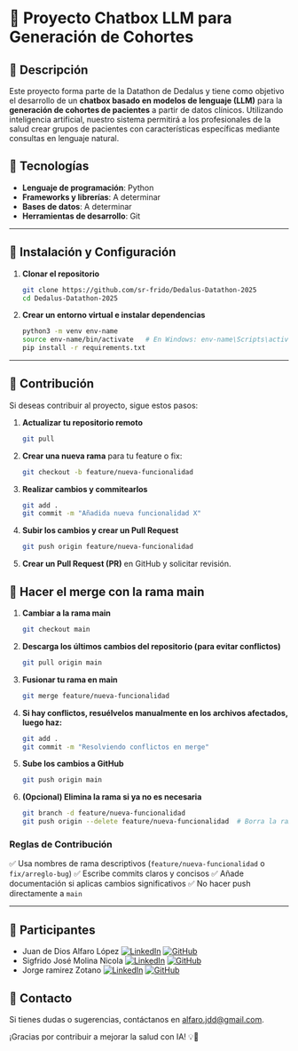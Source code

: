 # 📌 Proyecto Chatbox LLM para Generación de Cohortes

## 📖 Descripción
Este proyecto forma parte de la Datathon de Dedalus y tiene como objetivo el desarrollo de un **chatbox basado en modelos de lenguaje (LLM)** para la **generación de cohortes de pacientes** a partir de datos clínicos. Utilizando inteligencia artificial, nuestro sistema permitirá a los profesionales de la salud crear grupos de pacientes con características específicas mediante consultas en lenguaje natural.

## 🚀 Tecnologías
- **Lenguaje de programación**: Python
- **Frameworks y librerías**: A determinar
- **Bases de datos**: A determinar 
- **Herramientas de desarrollo**: Git

---

## 📌 Instalación y Configuración

1. **Clonar el repositorio**
   ```bash
   git clone https://github.com/sr-frido/Dedalus-Datathon-2025
   cd Dedalus-Datathon-2025
   ```

2. **Crear un entorno virtual e instalar dependencias**
   ```bash
   python3 -m venv env-name
   source env-name/bin/activate   # En Windows: env-name\Scripts\activate
   pip install -r requirements.txt
   ```

---

## 🤝 Contribución
Si deseas contribuir al proyecto, sigue estos pasos:

1. **Actualizar tu repositorio remoto**
    ```bash
   git pull
   ```

2. **Crear una nueva rama** para tu feature o fix:
   ```bash
   git checkout -b feature/nueva-funcionalidad
   ```

3. **Realizar cambios y commitearlos**
   ```bash
   git add .
   git commit -m "Añadida nueva funcionalidad X"
   ```

4. **Subir los cambios y crear un Pull Request**
   ```bash
   git push origin feature/nueva-funcionalidad
   ```

5. **Crear un Pull Request (PR)** en GitHub y solicitar revisión.

## 🤝 Hacer el merge con la rama main

1. **Cambiar a la rama main**
    ```bash
   git checkout main
   ```

2. **Descarga los últimos cambios del repositorio (para evitar conflictos)**
    ```bash
   git pull origin main
   ```

3. **Fusionar tu rama en main**
    ```bash
   git merge feature/nueva-funcionalidad
   ```

4. **Si hay conflictos, resuélvelos manualmente en los archivos afectados, luego haz:**
    ```bash
   git add .
   git commit -m "Resolviendo conflictos en merge"
    ```

5. **Sube los cambios a GitHub**
    ```bash
   git push origin main
   ```

6. **(Opcional) Elimina la rama si ya no es necesaria**
    ```bash
    git branch -d feature/nueva-funcionalidad
    git push origin --delete feature/nueva-funcionalidad  # Borra la rama en GitHub
   ```

### Reglas de Contribución
 ✅ Usa nombres de rama descriptivos (`feature/nueva-funcionalidad` o `fix/arreglo-bug`) 
 ✅ Escribe commits claros y concisos 
 ✅ Añade documentación si aplicas cambios significativos 
 ✅ No hacer push directamente a `main`

---

## 👥 Participantes
- Juan de Dios Alfaro López
  [![LinkedIn](https://img.shields.io/badge/LinkedIn-alfarojdd-blue?logo=linkedin)](https://www.linkedin.com/in/alfarojdd/)
  [![GitHub](https://img.shields.io/badge/GitHub-alfarojdd-black?logo=github)](https://github.com/alfarojdd)
- Sigfrido José Molina Nicola
  [![LinkedIn](https://img.shields.io/badge/LinkedIn-Sigfrido_José_Molina_Nicola-blue?logo=linkedin)](https://www.linkedin.com/in/sigfrido-josé-molina-nicola-28a84122b/)
  [![GitHub](https://img.shields.io/badge/GitHub-sr_frido-black?logo=github)](https://github.com/sr-frido)
- Jorge ramirez Zotano
  [![LinkedIn](https://img.shields.io/badge/LinkedIn-Jorge-blue?logo=linkedin)](https://www.linkedin.com/in/jorge-ramirez-zotano-600b682bb/)
  [![GitHub](https://img.shields.io/badge/GitHub-JorgeRZ113-black?logo=github)](https://github.com/JorgeRZ113)

## 📧 Contacto
Si tienes dudas o sugerencias, contáctanos en [alfaro.jdd@gmail.com](mailto:alfaro.jdd@gmail.com).

¡Gracias por contribuir a mejorar la salud con IA! 💡🚀

